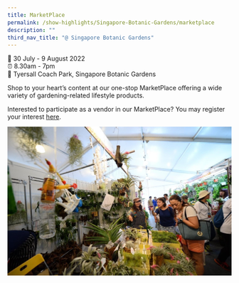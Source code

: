 ```yaml
---
title: MarketPlace
permalink: /show-highlights/Singapore-Botanic-Gardens/marketplace
description: ""
third_nav_title: "@ Singapore Botanic Gardens"
---
```

📆 30 July - 9 August 2022 <br>
⏰ 8.30am - 7pm <br>
📍 Tyersall Coach Park, Singapore Botanic Gardens <br>

Shop to your heart’s content at our one-stop MarketPlace offering a wide variety of gardening-related lifestyle products.

Interested to participate as a vendor in our MarketPlace? You may register your interest [here](https://go.gov.sg/marketplaceregisterinterest).

![Marketplace](/images/MarketPlace.jpg)
